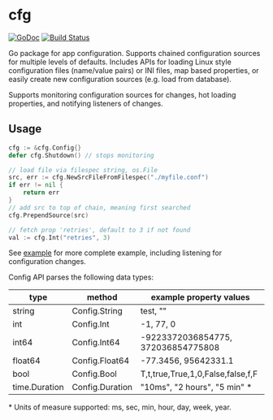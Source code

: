 # cfg

[![GoDoc](https://godoc.org/github.com/wiggin77/cfg?status.svg)](https://godoc.org/github.com/wiggin77/cfg)
[![Build Status](https://travis-ci.org/wiggin77/cfg.svg?branch=master)](https://travis-ci.org/wiggin77/cfg)

Go package for app configuration. Supports chained configuration sources for multiple levels of defaults.
Includes APIs for loading Linux style configuration files (name/value pairs) or INI files, map based properties,
or easily create new configuration sources (e.g. load from database).

Supports monitoring configuration sources for changes, hot loading properties, and notifying listeners of changes.

## Usage

```Go
cfg := &cfg.Config{}
defer cfg.Shutdown() // stops monitoring

// load file via filespec string, os.File
src, err := cfg.NewSrcFileFromFilespec("./myfile.conf")
if err != nil {
    return err
}
// add src to top of chain, meaning first searched
cfg.PrependSource(src)

// fetch prop 'retries', default to 3 if not found
val := cfg.Int("retries", 3)
```

See [example](./example_test.go) for more complete example, including listening for configuration changes.

Config API parses the following data types:

| type    | method | example property values |
| ------- | ------ | -------- |
| string  | Config.String  | test, "" |
| int     | Config.Int     | -1, 77, 0  |
| int64   | Config.Int64   | -9223372036854775, 372036854775808 |
| float64 | Config.Float64 | -77.3456, 95642331.1 |
| bool    | Config.Bool    | T,t,true,True,1,0,False,false,f,F |
| time.Duration | Config.Duration | "10ms", "2 hours", "5 min" * |

\* Units of measure supported: ms, sec, min, hour, day, week, year.
